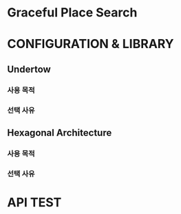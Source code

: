 # Graceful Place Search


# CONFIGURATION & LIBRARY

## Undertow
### 사용 목적
### 선택 사유


## Hexagonal Architecture
### 사용 목적
### 선택 사유

# API TEST
